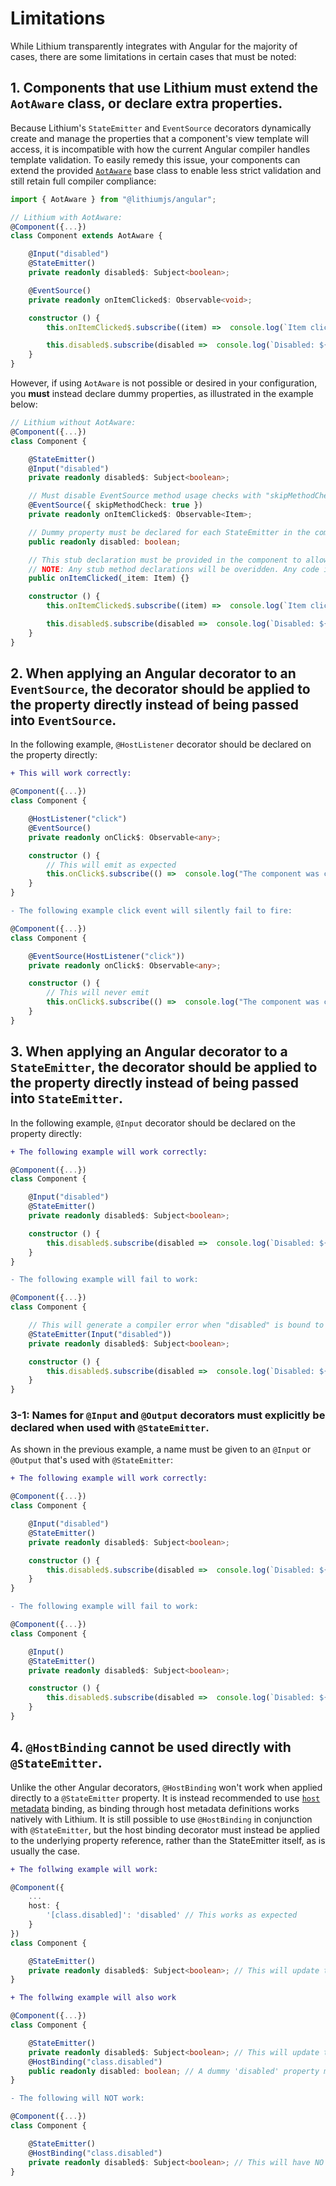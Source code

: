 # Limitations

While Lithium transparently integrates with Angular for the majority of cases, there are some limitations in certain cases that must be noted:

## **1. Components that use Lithium must extend the ```AotAware``` class, or declare extra properties.**

Because Lithium's ```StateEmitter``` and ```EventSource``` decorators dynamically create and manage the properties that a component's view template will access, it is incompatible with how the current Angular compiler handles template validation. To easily remedy this issue, your components can extend the provided [```AotAware```](/docs/api-reference.md#aotaware) base class to enable less strict validation and still retain full compiler compliance:

```ts
import { AotAware } from "@lithiumjs/angular";

// Lithium with AotAware:
@Component({...})
class Component extends AotAware {

    @Input("disabled")
    @StateEmitter()
    private readonly disabled$: Subject<boolean>;

    @EventSource()
    private readonly onItemClicked$: Observable<void>;

    constructor () {
        this.onItemClicked$.subscribe((item) =>  console.log(`Item clicked: ${item.name}`));

        this.disabled$.subscribe(disabled =>  console.log(`Disabled: ${disabled}`));
    }
}
```

However, if using ```AotAware``` is not possible or desired in your configuration, you **must** instead declare dummy properties, as illustrated in the example below:

```ts
// Lithium without AotAware:
@Component({...})
class Component {

    @StateEmitter()
    @Input("disabled")
    private readonly disabled$: Subject<boolean>;

    // Must disable EventSource method usage checks with "skipMethodCheck: true"
    @EventSource({ skipMethodCheck: true })
    private readonly onItemClicked$: Observable<Item>;

    // Dummy property must be declared for each StateEmitter in the component.
    public readonly disabled: boolean;

    // This stub declaration must be provided in the component to allow onItemClicked$ to emit when called
    // NOTE: Any stub method declarations will be overidden. Any code inside this stub declaration will not be executed.
    public onItemClicked(_item: Item) {}

    constructor () {
        this.onItemClicked$.subscribe((item) =>  console.log(`Item clicked: ${item.name}`));

        this.disabled$.subscribe(disabled =>  console.log(`Disabled: ${disabled}`));
    }
}
```

## **2. When applying an Angular decorator to an ```EventSource```, the decorator should be applied to the property directly instead of being passed into ```EventSource```.**

In the following example, ```@HostListener``` decorator should be declared on the property directly:

```diff
+ This will work correctly:
```

```ts
@Component({...})
class Component {

    @HostListener("click")
    @EventSource()
    private readonly onClick$: Observable<any>;

    constructor () {
        // This will emit as expected
        this.onClick$.subscribe(() =>  console.log("The component was clicked."));
    }
}
```

```diff
- The following example click event will silently fail to fire:
```

```ts
@Component({...})
class Component {

    @EventSource(HostListener("click"))
    private readonly onClick$: Observable<any>;

    constructor () {
        // This will never emit
        this.onClick$.subscribe(() =>  console.log("The component was clicked."));
    }
}
```

## **3. When applying an Angular decorator to a ```StateEmitter```, the decorator should be applied to the property directly instead of being passed into ```StateEmitter```.**

In the following example, ```@Input``` decorator should be declared on the property directly:

```diff
+ The following example will work correctly:
```

```ts
@Component({...})
class Component {

    @Input("disabled")
    @StateEmitter()
    private readonly disabled$: Subject<boolean>;

    constructor () {
        this.disabled$.subscribe(disabled =>  console.log(`Disabled: ${disabled}`));
    }
}
```

```diff
- The following example will fail to work:
```

```ts
@Component({...})
class Component {

    // This will generate a compiler error when "disabled" is bound to in a template.
    @StateEmitter(Input("disabled"))
    private readonly disabled$: Subject<boolean>;

    constructor () {
        this.disabled$.subscribe(disabled =>  console.log(`Disabled: ${disabled}`));
    }
}
```

### **3-1: Names for `@Input` and `@Output` decorators must explicitly be declared when used with `@StateEmitter`.**

As shown in the previous example, a name must be given to an `@Input` or `@Output` that's used with `@StateEmitter`:

```diff
+ The following example will work correctly:
```

```ts
@Component({...})
class Component {

    @Input("disabled")
    @StateEmitter()
    private readonly disabled$: Subject<boolean>;

    constructor () {
        this.disabled$.subscribe(disabled =>  console.log(`Disabled: ${disabled}`));
    }
}
```

```diff
- The following example will fail to work:
```

```ts
@Component({...})
class Component {

    @Input()
    @StateEmitter()
    private readonly disabled$: Subject<boolean>;

    constructor () {
        this.disabled$.subscribe(disabled =>  console.log(`Disabled: ${disabled}`));
    }
}
```

## **4. ```@HostBinding``` cannot be used directly with ```@StateEmitter```.**

Unlike the other Angular decorators, ```@HostBinding``` won't work when applied directly to a ```@StateEmitter``` property. It is instead recommended to use [```host``` metadata](https://angular.io/guide/styleguide#style-06-03) binding, as binding through host metadata definitions works natively with Lithium. It is still possible to use ```@HostBinding``` in conjunction with ```@StateEmitter```, but the host binding decorator must instead be applied to the underlying property reference, rather than the StateEmitter itself, as is usually the case.

```diff
+ The follwing example will work:
```

```ts
@Component({
    ...
    host: {
        '[class.disabled]': 'disabled' // This works as expected
    }
})
class Component {

    @StateEmitter()
    private readonly disabled$: Subject<boolean>; // This will update the host metadata above
}
```

```diff
+ The follwing example will also work
```

```ts
@Component({...})
class Component {

    @StateEmitter()
    private readonly disabled$: Subject<boolean>; // This will update the host binding below
    @HostBinding("class.disabled")
    public readonly disabled: boolean; // A dummy 'disabled' property must be declared to attach the host binding to
}
```

```diff
- The following will NOT work:
```

```ts
@Component({...})
class Component {

    @StateEmitter()
    @HostBinding("class.disabled")
    private readonly disabled$: Subject<boolean>; // This will have NO effect on the host binding!
}
```